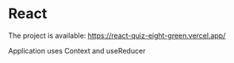 # React

The project is available: https://react-quiz-eight-green.vercel.app/

Application uses Context and useReducer

